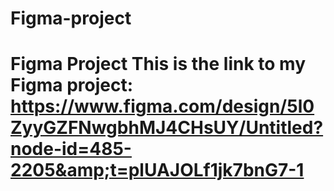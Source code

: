 # Figma-project
# Figma Project This is the link to my Figma project: https://www.figma.com/design/5l0ZyyGZFNwgbhMJ4CHsUY/Untitled?node-id=485-2205&amp;t=plUAJOLf1jk7bnG7-1
